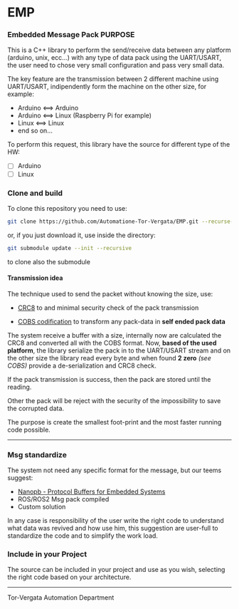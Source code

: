 # EMP
### Embedded Message Pack PURPOSE

This is a C++ library to perform the  send/receive data between any platform (arduino, unix, ecc...) with any type of data pack using the UART/USART, the user need to chose very small configuration and pass very small data.

The key feature are the transmission between 2 different machine using UART/USART, indipendently form the machine on the other size, for example:

- Arduino <==> Arduino
- Arduino <==> Linux (Raspberry Pi for example)
- Linux <==> Linux
- end so on...

 To perform this request, this library have the source for different type of the HW:

- [ ] Arduino
- [ ] Linux

### Clone and build

To clone this repository you need to use:

```bash
git clone https://github.com/Automatione-Tor-Vergata/EMP.git --recurse-submodules
```

or, if you just download it, use inside the directory:

```bash
git submodule update --init --recursive
```

to clone also the submodule

#### Transmission idea
The technique used to send the packet without knowing the size, use:

- [CRC8](https://en.wikipedia.org/wiki/Cyclic_redundancy_check) to and minimal security check of the pack transmission

- [COBS codification](https://en.wikipedia.org/wiki/Consistent_Overhead_Byte_Stuffing) to transform any pack-data in **self ended pack data**

The system receive a buffer with a size, internally now are calculated the CRC8 and converted all with the  COBS format. Now, **based of the used platform**, the library serialize the pack in to the UART/USART stream and on the other size the library read every byte and when found **2 zero** *(see COBS)* provide a de-serialization and CRC8 check.

If the pack transmission is success, then the pack are stored until the reading.

Other the pack will be reject with the security of the impossibility to save the corrupted data.   

 The purpose is create the smallest foot-print and the most faster running code possible.

---

### Msg standardize

The system not need any specific format for the message, but our teems suggest:

-  [Nanopb - Protocol Buffers for Embedded Systems](https://github.com/nanopb/nanopb)
- ROS/ROS2 Msg pack compiled
- Custom solution

In any case is responsibility of the user write the right code to understand what data was revived and how use him, this suggestion are user-full to standardize the code and to simplify the work load.

### Include in your Project

The source can be included in your project and use as you wish, selecting the right code based on your architecture.

---
Tor-Vergata Automation Department